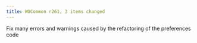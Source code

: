 ```yaml
---
title: WOCommon r261, 3 items changed
---
```


Fix many errors and warnings caused by the refactoring of the preferences code
